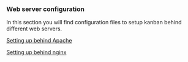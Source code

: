 ### Web server configuration

In this section you will find configuration files to setup kanban behind different web servers.

[Setting up behind Apache](/docs/configuration/webserver/apache)

[Setting up behind nginx](/docs/configuration/webserver/nginx)
